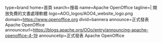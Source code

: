 type=brand
home=首頁
search=搜尋
name=Apache OpenOffice 
tagline=| 開放免費的文書處理軟體
logo=AOO_logos/AOO4_website_logo.png
domain=https://www.openoffice.org
divid=bannera
announce=正式發表 Apache OpenOffice
announceurl=https://blogs.apache.org/OOo/entry/announcing-apache-openoffice-4-19
announcetip=正式發表 Apache OpenOffice
~~~~~~
~~~~~~
